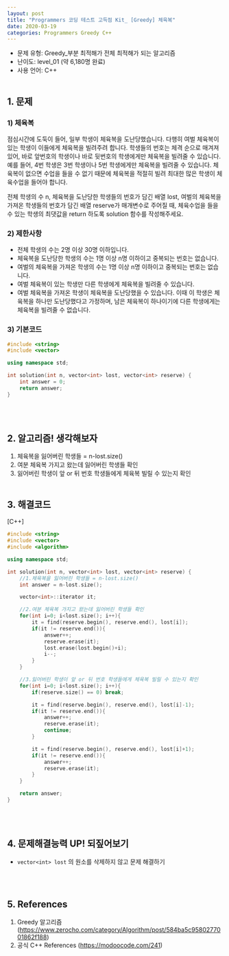 ```yaml
---
layout: post
title: "Programmers 코딩 테스트 고득점 Kit_ [Greedy] 체육복"
date: 2020-03-19
categories: Programmers Greedy C++
---
```


- 문제 유형: Greedy_부분 최적해가 전체 최적해가 되는 알고리즘
- 난이도: level_01 (약 6,180명 완료)
- 사용 언어: C++ <br/><br/>

## 1. 문제
### 1) 체육복
점심시간에 도둑이 들어, 일부 학생이 체육복을 도난당했습니다. 다행히 여벌 체육복이 있는 학생이 이들에게 체육복을 빌려주려 합니다. 학생들의 번호는 체격 순으로 매겨져 있어, 바로 앞번호의 학생이나 바로 뒷번호의 학생에게만 체육복을 빌려줄 수 있습니다. 예를 들어, 4번 학생은 3번 학생이나 5번 학생에게만 체육복을 빌려줄 수 있습니다. 체육복이 없으면 수업을 들을 수 없기 때문에 체육복을 적절히 빌려 최대한 많은 학생이 체육수업을 들어야 합니다.<br/>

전체 학생의 수 n, 체육복을 도난당한 학생들의 번호가 담긴 배열 lost, 여벌의 체육복을 가져온 학생들의 번호가 담긴 배열 reserve가 매개변수로 주어질 때, 체육수업을 들을 수 있는 학생의 최댓값을 return 하도록 solution 함수를 작성해주세요.
<br/>

### 2) 제한사항   
- 전체 학생의 수는 2명 이상 30명 이하입니다.
- 체육복을 도난당한 학생의 수는 1명 이상 n명 이하이고 중복되는 번호는 없습니다.
- 여벌의 체육복을 가져온 학생의 수는 1명 이상 n명 이하이고 중복되는 번호는 없습니다.
- 여벌 체육복이 있는 학생만 다른 학생에게 체육복을 빌려줄 수 있습니다.
- 여벌 체육복을 가져온 학생이 체육복을 도난당했을 수 있습니다. 이때 이 학생은 체육복을 하나만 도난당했다고 가정하며, 남은 체육복이 하나이기에 다른 학생에게는 체육복을 빌려줄 수 없습니다.

### 3) 기본코드
```c++
#include <string>
#include <vector>

using namespace std;

int solution(int n, vector<int> lost, vector<int> reserve) {
    int answer = 0;
    return answer;
}
```
<br/><br/>

## 2. 알고리즘! 생각해보자
1) 체육복을 잃어버린 학생들 = n-lost.size()<br/>
2) 여분 체육복 가지고 왔는데 잃어버린 학생들 확인<br/>
3) 잃어버린 학생이 앞 or 뒤 번호 학생들에게 체육복 빌릴 수 있는지 확인
<br/><br/>

## 3. 해결코드
[C++]<br/>

```c++
#include <string>
#include <vector>
#include <algorithm>

using namespace std;

int solution(int n, vector<int> lost, vector<int> reserve) {
    //1.체육복을 잃어버린 학생들 = n-lost.size()
    int answer = n-lost.size();

    vector<int>::iterator it;   

    //2.여분 체육복 가지고 왔는데 잃어버린 학생들 확인
    for(int i=0; i<lost.size(); i++){
        it = find(reserve.begin(), reserve.end(), lost[i]);
        if(it != reserve.end()){
            answer++;
            reserve.erase(it);
            lost.erase(lost.begin()+i);
            i--;
        }
    }

    //3.잃어버린 학생이 앞 or 뒤 번호 학생들에게 체육복 빌릴 수 있는지 확인
    for(int i=0; i<lost.size(); i++){
        if(reserve.size() == 0) break;

        it = find(reserve.begin(), reserve.end(), lost[i]-1);
        if(it != reserve.end()){
            answer++;
            reserve.erase(it);
            continue;
        }

        it = find(reserve.begin(), reserve.end(), lost[i]+1);
        if(it != reserve.end()){
            answer++;
            reserve.erase(it);
        }
    }  

    return answer;
}
```
<br/><br/>

## 4. 문제해결능력 UP! 되짚어보기
- ```vector<int> lost``` 의 원소를 삭제하지 않고 문제 해결하기

<br/><br/>

## 5. References
1) Greedy 알고리즘 (<https://www.zerocho.com/category/Algorithm/post/584ba5c9580277001862f188>)
2) 공식 C++ References (<https://modoocode.com/241>)
<br/><br/>
